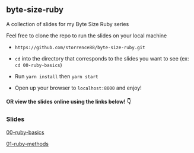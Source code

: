 ## byte-size-ruby
A collection of slides for my Byte Size Ruby series

Feel free to clone the repo to run the slides on your local machine

- `https://github.com/storrence88/byte-size-ruby.git`

- `cd` into the directory that corresponds to the slides you want to see (ex: `cd 00-ruby-basics`)

- Run `yarn install` then `yarn start`

- Open up your browser to `localhost:8000` and enjoy!


#### OR view the slides online using the links below! 👇

### Slides
[00-ruby-basics](https://www.slideshare.net/secret/dkf0k6s5d4km1T)

[01-ruby-methods](https://www.slideshare.net/secret/qUmyjS3NZKKb9r)
